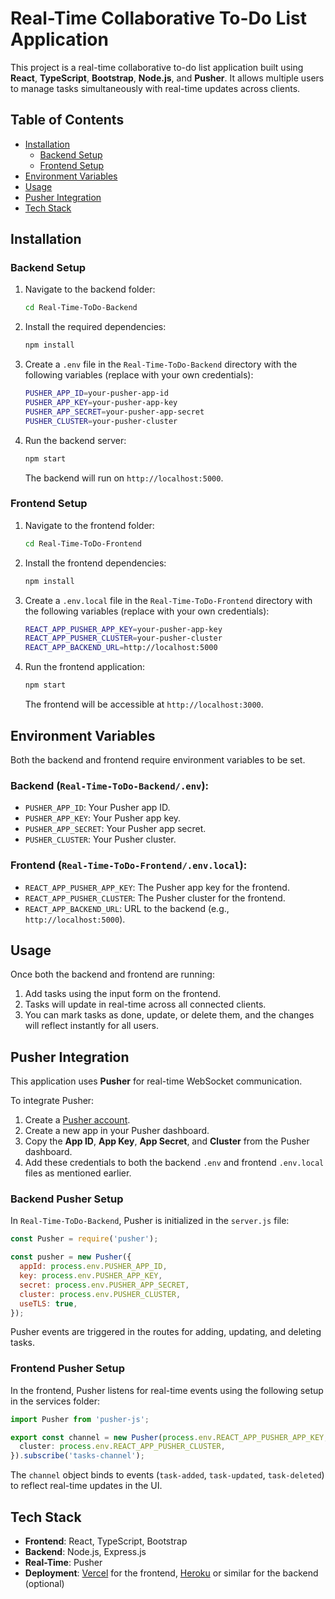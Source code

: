# Real-Time Collaborative To-Do List Application

This project is a real-time collaborative to-do list application built using **React**, **TypeScript**, **Bootstrap**, **Node.js**, and **Pusher**. It allows multiple users to manage tasks simultaneously with real-time updates across clients.

## Table of Contents
- [Installation](#installation)
  - [Backend Setup](#backend-setup)
  - [Frontend Setup](#frontend-setup)
- [Environment Variables](#environment-variables)
- [Usage](#usage)
- [Pusher Integration](#pusher-integration)
- [Tech Stack](#tech-stack)

## Installation

### Backend Setup

1. Navigate to the backend folder:
    ```bash
    cd Real-Time-ToDo-Backend
    ```

2. Install the required dependencies:
    ```bash
    npm install
    ```

3. Create a `.env` file in the `Real-Time-ToDo-Backend` directory with the following variables (replace with your own credentials):

    ```bash
    PUSHER_APP_ID=your-pusher-app-id
    PUSHER_APP_KEY=your-pusher-app-key
    PUSHER_APP_SECRET=your-pusher-app-secret
    PUSHER_CLUSTER=your-pusher-cluster
    ```

4. Run the backend server:
    ```bash
    npm start
    ```

   The backend will run on `http://localhost:5000`.

### Frontend Setup

1. Navigate to the frontend folder:
    ```bash
    cd Real-Time-ToDo-Frontend
    ```

2. Install the frontend dependencies:

    ```bash
    npm install
    ```

3. Create a `.env.local` file in the `Real-Time-ToDo-Frontend` directory with the following variables (replace with your own credentials):

    ```bash
    REACT_APP_PUSHER_APP_KEY=your-pusher-app-key
    REACT_APP_PUSHER_CLUSTER=your-pusher-cluster
    REACT_APP_BACKEND_URL=http://localhost:5000
    ```

4. Run the frontend application:

    ```bash
    npm start
    ```

   The frontend will be accessible at `http://localhost:3000`.

## Environment Variables

Both the backend and frontend require environment variables to be set.

### Backend (`Real-Time-ToDo-Backend/.env`):
- `PUSHER_APP_ID`: Your Pusher app ID.
- `PUSHER_APP_KEY`: Your Pusher app key.
- `PUSHER_APP_SECRET`: Your Pusher app secret.
- `PUSHER_CLUSTER`: Your Pusher cluster.

### Frontend (`Real-Time-ToDo-Frontend/.env.local`):
- `REACT_APP_PUSHER_APP_KEY`: The Pusher app key for the frontend.
- `REACT_APP_PUSHER_CLUSTER`: The Pusher cluster for the frontend.
- `REACT_APP_BACKEND_URL`: URL to the backend (e.g., `http://localhost:5000`).

## Usage

Once both the backend and frontend are running:

1. Add tasks using the input form on the frontend.
2. Tasks will update in real-time across all connected clients.
3. You can mark tasks as done, update, or delete them, and the changes will reflect instantly for all users.

## Pusher Integration

This application uses **Pusher** for real-time WebSocket communication.

To integrate Pusher:

1. Create a [Pusher account](https://pusher.com/).
2. Create a new app in your Pusher dashboard.
3. Copy the **App ID**, **App Key**, **App Secret**, and **Cluster** from the Pusher dashboard.
4. Add these credentials to both the backend `.env` and frontend `.env.local` files as mentioned earlier.

### Backend Pusher Setup

In `Real-Time-ToDo-Backend`, Pusher is initialized in the `server.js` file:

```js
const Pusher = require('pusher');

const pusher = new Pusher({
  appId: process.env.PUSHER_APP_ID,
  key: process.env.PUSHER_APP_KEY,
  secret: process.env.PUSHER_APP_SECRET,
  cluster: process.env.PUSHER_CLUSTER,
  useTLS: true,
});
```

Pusher events are triggered in the routes for adding, updating, and deleting tasks.

### Frontend Pusher Setup

In the frontend, Pusher listens for real-time events using the following setup in the services folder:

```ts
import Pusher from 'pusher-js';

export const channel = new Pusher(process.env.REACT_APP_PUSHER_APP_KEY, {
  cluster: process.env.REACT_APP_PUSHER_CLUSTER,
}).subscribe('tasks-channel');
```

The `channel` object binds to events (`task-added`, `task-updated`, `task-deleted`) to reflect real-time updates in the UI.

## Tech Stack

- **Frontend**: React, TypeScript, Bootstrap
- **Backend**: Node.js, Express.js
- **Real-Time**: Pusher
- **Deployment**: [Vercel](https://vercel.com/) for the frontend, [Heroku](https://www.heroku.com/) or similar for the backend (optional)